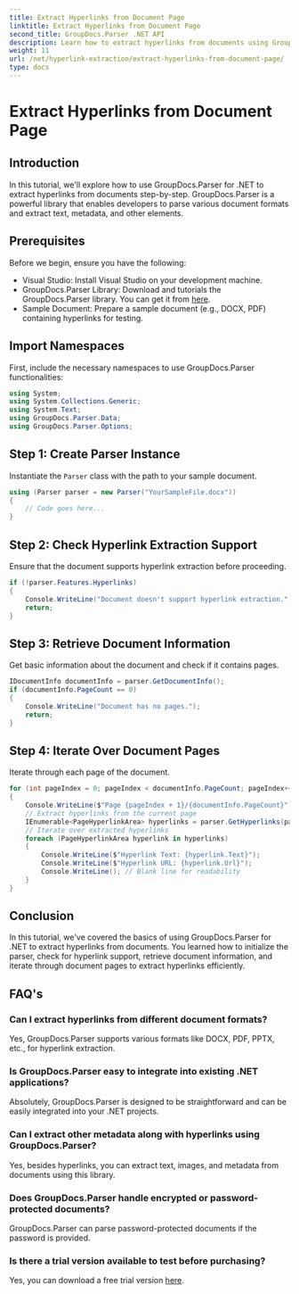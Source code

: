 ```yaml
---
title: Extract Hyperlinks from Document Page
linktitle: Extract Hyperlinks from Document Page
second_title: GroupDocs.Parser .NET API
description: Learn how to extract hyperlinks from documents using GroupDocs.Parser for .NET. Step-by-step guide for hyperlink extraction in C#.
weight: 11
url: /net/hyperlink-extraction/extract-hyperlinks-from-document-page/
type: docs
---
```

# Extract Hyperlinks from Document Page

## Introduction
In this tutorial, we'll explore how to use GroupDocs.Parser for .NET to extract hyperlinks from documents step-by-step. GroupDocs.Parser is a powerful library that enables developers to parse various document formats and extract text, metadata, and other elements.
## Prerequisites
Before we begin, ensure you have the following:
- Visual Studio: Install Visual Studio on your development machine.
- GroupDocs.Parser Library: Download and tutorials the GroupDocs.Parser library. You can get it from [here](https://releases.groupdocs.com/parser/net/).
- Sample Document: Prepare a sample document (e.g., DOCX, PDF) containing hyperlinks for testing.

## Import Namespaces
First, include the necessary namespaces to use GroupDocs.Parser functionalities:
```csharp
using System;
using System.Collections.Generic;
using System.Text;
using GroupDocs.Parser.Data;
using GroupDocs.Parser.Options;
```
## Step 1: Create Parser Instance
Instantiate the `Parser` class with the path to your sample document.
```csharp
using (Parser parser = new Parser("YourSampleFile.docx"))
{
    // Code goes here...
}
```
## Step 2: Check Hyperlink Extraction Support
Ensure that the document supports hyperlink extraction before proceeding.
```csharp
if (!parser.Features.Hyperlinks)
{
    Console.WriteLine("Document doesn't support hyperlink extraction.");
    return;
}
```
## Step 3: Retrieve Document Information
Get basic information about the document and check if it contains pages.
```csharp
IDocumentInfo documentInfo = parser.GetDocumentInfo();
if (documentInfo.PageCount == 0)
{
    Console.WriteLine("Document has no pages.");
    return;
}
```
## Step 4: Iterate Over Document Pages
Iterate through each page of the document.
```csharp
for (int pageIndex = 0; pageIndex < documentInfo.PageCount; pageIndex++)
{
    Console.WriteLine($"Page {pageIndex + 1}/{documentInfo.PageCount}");
    // Extract hyperlinks from the current page
    IEnumerable<PageHyperlinkArea> hyperlinks = parser.GetHyperlinks(pageIndex);
    // Iterate over extracted hyperlinks
    foreach (PageHyperlinkArea hyperlink in hyperlinks)
    {
        Console.WriteLine($"Hyperlink Text: {hyperlink.Text}");
        Console.WriteLine($"Hyperlink URL: {hyperlink.Url}");
        Console.WriteLine(); // Blank line for readability
    }
}
```

## Conclusion
In this tutorial, we've covered the basics of using GroupDocs.Parser for .NET to extract hyperlinks from documents. You learned how to initialize the parser, check for hyperlink support, retrieve document information, and iterate through document pages to extract hyperlinks efficiently.

## FAQ's
### Can I extract hyperlinks from different document formats?
Yes, GroupDocs.Parser supports various formats like DOCX, PDF, PPTX, etc., for hyperlink extraction.
### Is GroupDocs.Parser easy to integrate into existing .NET applications?
Absolutely, GroupDocs.Parser is designed to be straightforward and can be easily integrated into your .NET projects.
### Can I extract other metadata along with hyperlinks using GroupDocs.Parser?
Yes, besides hyperlinks, you can extract text, images, and metadata from documents using this library.
### Does GroupDocs.Parser handle encrypted or password-protected documents?
GroupDocs.Parser can parse password-protected documents if the password is provided.
### Is there a trial version available to test before purchasing?
Yes, you can download a free trial version [here](https://releases.groupdocs.com/).

